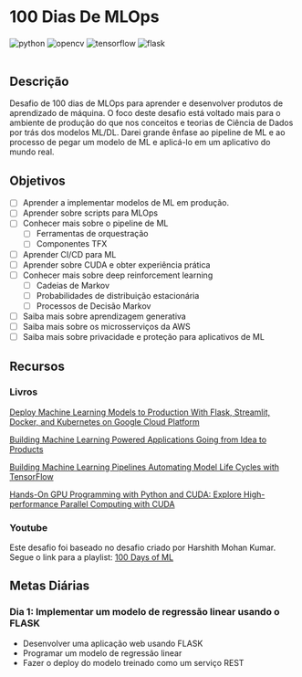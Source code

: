 # 100 Dias De MLOps

<div style="display: inline_block">
  <img align="center" alt="python" src="https://img.shields.io/badge/Python-FFD43B?style=for-the-badge&logo=python&logoColor=blue" />
  <img align="center" alt="opencv" src="https://img.shields.io/badge/OpenCV-27338e?style=for-the-badge&logo=OpenCV&logoColor=white" />
  <img align="center" alt="tensorflow" src="https://img.shields.io/badge/TensorFlow-FF6F00?style=for-the-badge&logo=tensorflow&logoColor=white" />
  <img align="center" alt="flask" src="https://img.shields.io/badge/Flask-000000?style=for-the-badge&logo=flask&logoColor=white" />
</div><br/>

<!-- MARKDOWN LINKS & IMAGES -->
[linkedin-shield]: https://img.shields.io/badge/-LinkedIn-black.svg?style=for-the-badge&logo=linkedin&colorB=blue
[linkedin-url]: https://www.linkedin.com/in/fernando-santos-b450b7189/
[instagram-shield]: https://img.shields.io/badge/Instagram-FF0000?style=for-the-badge&logo=instagram&logoColor=white&colorB=purple
[instagram-url]: https://www.instagram.com/fer.filho/

## Descrição ##

Desafio de 100 dias de MLOps para aprender e desenvolver produtos de aprendizado de máquina. O foco deste desafio está voltado mais para o ambiente de produção do que nos conceitos e teorias de Ciência de Dados por trás dos modelos ML/DL. Darei grande ênfase ao pipeline de ML e ao processo de pegar um modelo de ML e aplicá-lo em um aplicativo do mundo real.

## Objetivos ##

- [ ] Aprender a implementar modelos de ML em produção.
- [ ] Aprender sobre scripts para MLOps
- [ ] Conhecer mais sobre o pipeline de ML
    - [ ] Ferramentas de orquestração
    - [ ] Componentes TFX
- [ ] Aprender CI/CD para ML
- [ ] Aprender sobre CUDA e obter experiência prática
- [ ] Conhecer mais sobre deep reinforcement learning
    - [ ] Cadeias de Markov
    - [ ] Probabilidades de distribuição estacionária
    - [ ] Processos de Decisão Markov
- [ ] Saiba mais sobre aprendizagem generativa
- [ ] Saiba mais sobre os microsserviços da AWS
- [ ] Saiba mais sobre privacidade e proteção para aplicativos de ML

## Recursos ##

### Livros ###

[Deploy Machine
Learning Models
to Production
With Flask, Streamlit, Docker, and
Kubernetes on Google Cloud Platform](https://amzn.to/3rdnVzb)

[Building Machine
Learning Powered
Applications
Going from Idea to Products](https://amzn.to/3dVRYbC)

[Building
Machine Learning
Pipelines
Automating Model Life Cycles
with TensorFlow](https://amzn.to/3UQ8ZEq)

[Hands-On GPU Programming with Python and CUDA: Explore High-performance Parallel Computing with CUDA](https://amzn.to/3rfA0DN)

### Youtube ###

Este desafio foi baseado no desafio criado por Harshith Mohan Kumar. Segue o link para a playlist: [100 Days of ML](https://www.youtube.com/playlist?list=PLJC9FdR4qnfiTDFDHAiDsxJwvttoFqGS8)

## Metas Diárias ##

<h3>Dia 1: Implementar um modelo de regressão linear usando o FLASK</h3>
<ul>
	<li>Desenvolver uma aplicação web usando FLASK</li>
	<li>Programar um modelo de regressão linear</li>
	<li>Fazer o deploy do modelo treinado como um serviço REST</li>
</ul>
